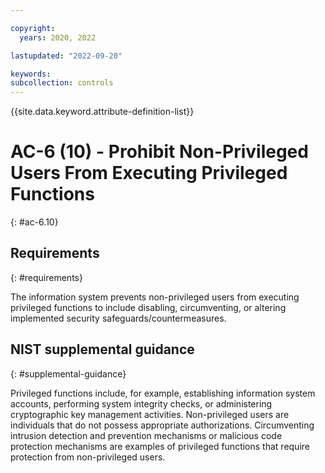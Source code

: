 ```yaml
---

copyright:
  years: 2020, 2022

lastupdated: "2022-09-20"

keywords: 
subcollection: controls
---
```


{{site.data.keyword.attribute-definition-list}}

# AC-6 (10) - Prohibit Non-Privileged Users From Executing Privileged Functions
{: #ac-6.10}

## Requirements
{: #requirements}

The information system prevents non-privileged users from executing privileged functions to include disabling, circumventing, or altering implemented security safeguards/countermeasures.

## NIST supplemental guidance
{: #supplemental-guidance}

Privileged functions include, for example, establishing information system accounts, performing system integrity checks, or administering cryptographic key management activities. Non-privileged users are individuals that do not possess appropriate authorizations. Circumventing intrusion detection and prevention mechanisms or malicious code protection mechanisms are examples of privileged functions that require protection from non-privileged users.

